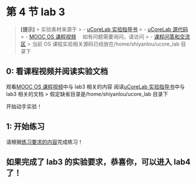 # 第 4 节 lab 3

> **[提示]** > 实验素材来源于 > - [uCoreLab 实验指导书](http://objectkuan.gitbooks.io/ucore-docs/content/) > - [uCoreLab 源代码](https://github.com/chyyuu/ucore_lab) > - [MOOC OS 课程视频](http://www.xuetangx.com/courses/TsinghuaX/30240243X/2015_T1/)　 如有问题需要询问，请访问 > - [课程问答和交流区](https://piazza.com/tsinghua.edu.cn/spring2015/30240243x/home) > 当前 OS 课程实验相关源码已经放在/home/shiyanlou/ucore_lab 目录下

## 0: 看课程视频并阅读实验文档

观看[MOOC OS 课程视频](http://www.xuetangx.com/courses/TsinghuaX/30240243X/2015_T1/)中与 lab3 相关的内容 阅读[uCoreLab 实验指导书](http://objectkuan.gitbooks.io/ucore-docs/content/)中与 lab3 相关的文档 > 假定缺省目录是/home/shiyanlou/ucore_lab 目录下

开始动手实验！

## 1: 开始练习

请根据[练习要求的内容](http://objectkuan.gitbooks.io/ucore-docs/content/lab3/lab3_2_1_exercises.html)完成练习！

## 如果完成了 lab3 的实验要求，恭喜你，可以进入 lab4 了！